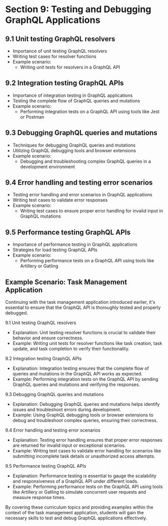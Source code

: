 # Section 9: Testing and Debugging GraphQL Applications

## 9.1 Unit testing GraphQL resolvers

- Importance of unit testing GraphQL resolvers
- Writing test cases for resolver functions
- Example scenario:
    - Writing unit tests for resolvers in a GraphQL API

## 9.2 Integration testing GraphQL APIs

- Importance of integration testing in GraphQL applications
- Testing the complete flow of GraphQL queries and mutations
- Example scenario:
    - Performing integration tests on a GraphQL API using tools like Jest or Postman

## 9.3 Debugging GraphQL queries and mutations

- Techniques for debugging GraphQL queries and mutations
- Utilizing GraphQL debugging tools and browser extensions
- Example scenario:
    - Debugging and troubleshooting complex GraphQL queries in a development environment

## 9.4 Error handling and testing error scenarios

- Testing error handling and error scenarios in GraphQL applications
- Writing test cases to validate error responses
- Example scenario:
    - Writing test cases to ensure proper error handling for invalid input in GraphQL mutations

## 9.5 Performance testing GraphQL APIs

- Importance of performance testing in GraphQL applications
- Strategies for load testing GraphQL APIs
- Example scenario:
    - Performing performance tests on a GraphQL API using tools like Artillery or Gatling

## Example Scenario: Task Management Application

Continuing with the task management application introduced earlier, it's essential to ensure that the GraphQL API is thoroughly tested and properly debugged.

9.1 Unit testing GraphQL resolvers

- Explanation: Unit testing resolver functions is crucial to validate their behavior and ensure correctness.
- Example: Writing unit tests for resolver functions like task creation, task update, and task completion to verify their functionality.

9.2 Integration testing GraphQL APIs

- Explanation: Integration testing ensures that the complete flow of queries and mutations in the GraphQL API works as expected.
- Example: Performing integration tests on the GraphQL API by sending GraphQL queries and mutations and verifying the responses.

9.3 Debugging GraphQL queries and mutations

- Explanation: Debugging GraphQL queries and mutations helps identify issues and troubleshoot errors during development.
- Example: Using GraphQL debugging tools or browser extensions to debug and troubleshoot complex queries, ensuring their correctness.

9.4 Error handling and testing error scenarios

- Explanation: Testing error handling ensures that proper error responses are returned for invalid input or exceptional scenarios.
- Example: Writing test cases to validate error handling for scenarios like submitting incomplete task details or unauthorized access attempts.

9.5 Performance testing GraphQL APIs

- Explanation: Performance testing is essential to gauge the scalability and responsiveness of a GraphQL API under different loads.
- Example: Performing performance tests on the GraphQL API using tools like Artillery or Gatling to simulate concurrent user requests and measure response times.

By covering these curriculum topics and providing examples within the context of the task management application, students will gain the necessary skills to test and debug GraphQL applications effectively.